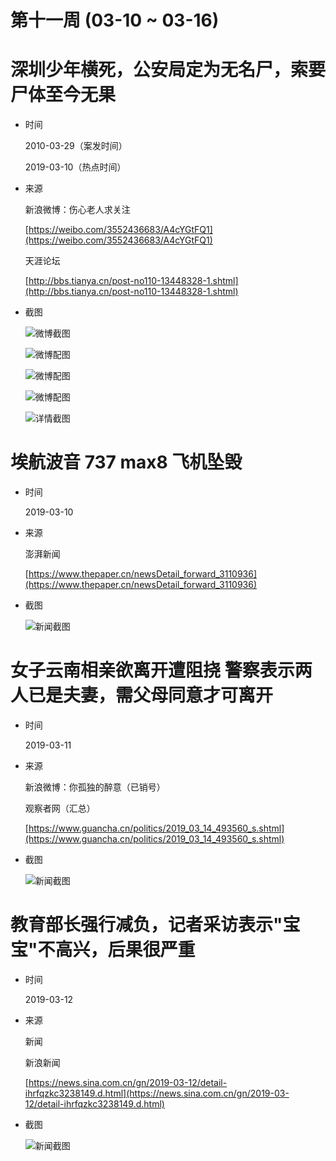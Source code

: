 第十一周 (03-10 ~ 03-16)
======

# 深圳少年横死，公安局定为无名尸，索要尸体至今无果

+ 时间

    2010-03-29（案发时间）

    2019-03-10（热点时间）
    
+ 来源

    新浪微博：伤心老人求关注
    
    [https://weibo.com/3552436683/A4cYGtFQ1](https://weibo.com/3552436683/A4cYGtFQ1)
    
    天涯论坛
    
    [http://bbs.tianya.cn/post-no110-13448328-1.shtml](http://bbs.tianya.cn/post-no110-13448328-1.shtml)
    
+ 截图

    ![微博截图](assets/2019-03-10-funeral-home-weibo.png)
    
    ![微博配图](assets/2019-03-10-funeral-home-01.jpg)
    
    ![微博配图](assets/2019-03-10-funeral-home-02.jpg)
    
    ![微博配图](assets/2019-03-10-funeral-home-03.jpg)
    
    ![详情截图](assets/2019-03-10-funeral-home-detail.png)

# 埃航波音 737 max8 飞机坠毁

+ 时间

    2019-03-10
    
+ 来源

    澎湃新闻
    
    [https://www.thepaper.cn/newsDetail_forward_3110936](https://www.thepaper.cn/newsDetail_forward_3110936)
    
+ 截图

    ![新闻截图](assets/2019-03-10-boeing.png)
    
# 女子云南相亲欲离开遭阻挠 警察表示两人已是夫妻，需父母同意才可离开

+ 时间

    2019-03-11
    
+ 来源

    新浪微博：你孤独的醉意（已销号）
    
    观察者网（汇总）
    
    [https://www.guancha.cn/politics/2019_03_14_493560_s.shtml](https://www.guancha.cn/politics/2019_03_14_493560_s.shtml)
    
+ 截图
    
    ![新闻截图](assets/2019-03-11-blind-date.png)
    
# 教育部长强行减负，记者采访表示"宝宝"不高兴，后果很严重

+ 时间

    2019-03-12
    
+ 来源

    新闻
    
    新浪新闻
    
    [https://news.sina.com.cn/gn/2019-03-12/detail-ihrfqzkc3238149.d.html](https://news.sina.com.cn/gn/2019-03-12/detail-ihrfqzkc3238149.d.html)
    
+ 截图

    ![新闻截图](assets/2019-03-12-chenbaosheng.png)
    